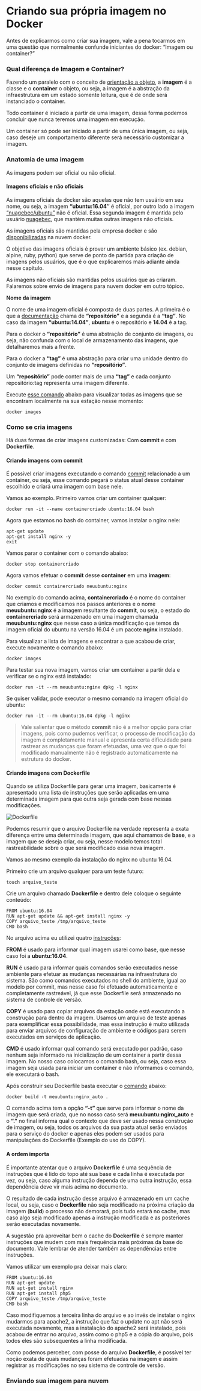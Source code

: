 # Criando sua própria imagem no Docker


Antes de explicarmos como criar sua imagem, vale a pena tocarmos em uma questão que normalmente confunde iniciantes do docker: “Imagem ou container?”

### Qual diferença de Imagem e Container?

Fazendo um paralelo com o conceito de [orientação a objeto](https://pt.wikipedia.org/wiki/Orienta%C3%A7%C3%A3o_a_objetos), a **imagem** é a classe e o **container** o objeto, ou seja, a imagem é a abstração da infraestrutura em um estado somente leitura, que é de onde será instanciado o container.

Todo container é iniciado a partir de uma imagem, dessa forma podemos concluir que nunca teremos uma imagem em execução.

Um container só pode ser iniciado a partir de uma única imagem, ou seja,  caso deseje um comportamento diferente será necessário customizar a imagem.

### Anatomia de uma imagem

As imagens podem ser oficial ou não oficial.

#### Imagens oficiais e não oficiais

As imagens oficiais da docker são aquelas que não tem usuário em seu nome, ou seja, a imagem **“ubuntu:16.04″** é oficial, por outro lado a imagem [“nuagebec/ubuntu”](https://hub.docker.com/r/nuagebec/ubuntu/) não é oficial. Essa segunda imagem é mantida pelo usuário [nuagebec](https://hub.docker.com/u/nuagebec/), que mantém muitas outras imagens não oficiais.

As imagens oficiais são mantidas pela empresa docker e são [disponibilizadas](https://hub.docker.com/explore/) na nuvem docker.

O objetivo das imagens oficiais é prover um ambiente básico (ex. debian, alpine, ruby, python) que serve de ponto de partida para criação de imagens pelos usuários, que é o que explicaremos mais adiante ainda nesse capítulo.

As imagens não oficiais são mantidas pelos usuários que as criaram. Falaremos sobre envio de imagens para nuvem docker em outro tópico.

**Nome da imagem**

O nome de uma imagem oficial é composta de duas partes. A primeira é o que a [documentação](https://docs.docker.com/engine/userguide/containers/dockerimages/) chama de **“repositório”** e a segunda é a **“tag”**. No caso da imagem **“ubuntu:14.04”**, **ubuntu** é o repositório e **14.04** é a tag.

Para o docker o **“repositório”** é uma abstração de conjunto de imagens, ou seja, não confunda com o local de armazenamento das imagens, que detalharemos mais a frente.

Para o docker a **“tag”** é uma abstração para criar uma unidade dentro do conjunto de imagens definidas no **“repositório”**.

Um **“repositório”** pode conter mais de uma **“tag”** e cada conjunto repositório:tag representa uma imagem diferente.

Execute [esse comando](https://docs.docker.com/engine/reference/commandline/images/) abaixo para visualizar todas as imagens que se encontram localmente na sua estação nesse momento:

```
docker images
```

### Como se cria imagens

Há duas formas de criar imagens customizadas: Com **commit** e com **Dockerfile**.

#### Criando imagens com commit

É possível criar imagens executando o comando [commit](https://docs.docker.com/engine/reference/commandline/commit/) relacionado a um container, ou seja, esse comando pegará o status atual desse container escolhido e criará uma imagem com base nele.

Vamos ao exemplo. Primeiro vamos criar um container qualquer:

```
docker run -it --name containercriado ubuntu:16.04 bash
```

Agora que estamos no bash do container, vamos instalar o nginx nele:

```
apt-get update
apt-get install nginx -y
exit
```

Vamos parar o container com o comando abaixo:

```
docker stop containercriado
```

Agora vamos efetuar o **commit** desse **container** em uma **imagem**:

```
docker commit containercriado meuubuntu:nginx
```

No exemplo do comando acima, **containercriado** é o nome do container que criamos e modificamos nos passos anteriores e o nome **meuubuntu:nginx** é a imagem resultante do **commit**, ou seja, o estado do **containercriado** será armazenado em uma imagem chamada **meuubuntu:nginx** que nesse caso a única modificação que temos da imagem oficial do ubuntu na versão 16.04 é um pacote **nginx** instalado.

Para visualizar a lista de imagens e encontrar a que acabou de criar, execute novamente o comando abaixo:

```
docker images
```

Para testar sua nova imagem, vamos criar um container a partir dela e verificar se o nginx está instalado:

```
docker run -it --rm meuubuntu:nginx dpkg -l nginx
```

Se quiser validar, pode executar o mesmo comando na imagem oficial do ubuntu:

```
docker run -it --rm ubuntu:16.04 dpkg -l nginx
```

> Vale salientar que o método **commit** não é a melhor opção para criar imagens, pois como pudemos verificar, o processo de modificação da imagem é completamente manual e apresenta certa dificuldade para rastrear as mudanças que foram efetuadas, uma vez que o que foi modificado manualmente não é registrado automaticamente na estrutura do docker.

#### Criando imagens com Dockerfile

Quando se utiliza Dockerfile para gerar uma imagem, basicamente é apresentado uma lista de instruções que serão aplicadas em uma determinada imagem para que outra seja gerada com base nessas modificações.

![Dockerfile](images/dockerfile.png)

Podemos resumir que o arquivo Dockerfile na verdade representa a exata diferença entre uma determinada imagem, que aqui chamamos de **base**, e a imagem que se deseja criar, ou seja, nesse modelo temos total rastreabilidade sobre o que será modificado essa nova imagem.

Vamos ao mesmo exemplo da instalação do nginx no ubuntu 16.04.

Primeiro crie um arquivo qualquer para um teste futuro:

```
touch arquivo_teste
```

Crie um arquivo chamado **Dockerfile** e dentro dele coloque o seguinte conteúdo:

```
FROM ubuntu:16.04
RUN apt-get update && apt-get install nginx -y
COPY arquivo_teste /tmp/arquivo_teste
CMD bash
```

No arquivo acima eu utilizei quatro [instruções](https://docs.docker.com/engine/reference/builder/):

**FROM** é usado para informar qual imagem usarei como base, que nesse caso foi a **ubuntu:16.04**.

**RUN** é usado para informar quais comandos serão executados nesse ambiente para efetuar as mudanças necessárias na infraestrutura do sistema. São como comandos executados no shell do ambiente, igual ao modelo por commit, mas nesse caso foi efetuado automaticamente e completamente rastreável, já que esse Dockerfile será armazenado no sistema de controle de versão.

**COPY** é usado para copiar arquivos da estação onde está executando a construção para dentro da imagem. Usamos um arquivo de teste apenas para exemplificar essa possibilidade, mas essa instrução é muito utilizada para enviar arquivos de configuração de ambiente e códigos para serem executados em serviços de aplicação.

**CMD** é usado informar qual comando será executado por padrão, caso nenhum seja informado na inicialização de um container a partir dessa imagem. No nosso caso colocamos o comando bash, ou seja, caso essa imagem seja usada para iniciar um container e não informamos o comando, ele executará o bash.

Após construir seu Dockerfile basta executar o [comando](https://docs.docker.com/engine/reference/commandline/build/) abaixo:

```
docker build -t meuubuntu:nginx_auto .
```

O comando acima tem a opção **“-t”** que serve para informar o nome da imagem que será criada, que no nosso caso será **meuubuntu:nginx_auto** e o **“.”** no final informa qual o contexto que deve ser usado nessa construção de imagem, ou seja, todos os arquivos da sua pasta atual serão enviados para o serviço do docker e apenas eles podem ser usados para manipulações do Dockerfile (Exemplo do uso do COPY).

#### A ordem importa

É importante atentar que o arquivo **Dockerfile** é uma sequência de instruções que é lido do topo até sua base e cada linha é executada por vez, ou seja, caso alguma instrução dependa de uma outra instrução, essa dependência deve vir mais acima no documento.

O resultado de  cada instrução desse arquivo é armazenado em um cache local, ou seja, caso o **Dockerfile** não seja modificado na próxima criação da imagem (**build**) o processo não demorará, pois tudo estará no cache, mas caso algo seja modificado apenas a instrução modificada e as posteriores serão executadas novamente.

A sugestão pra aproveitar bem o cache do **Dockerfile** é sempre manter instruções que mudem com mais frequência mais próximas da base do documento. Vale lembrar de atender também as dependências entre instruções.

Vamos utilizar um exemplo pra deixar mais claro:

```
FROM ubuntu:16.04
RUN apt-get update
RUN apt-get install nginx
RUN apt-get install php5
COPY arquivo_teste /tmp/arquivo_teste
CMD bash
```

Caso modifiquemos a terceira linha do arquivo e ao invés de instalar o nginx mudarmos para apache2, a instrução que faz o update no apt não será executada novamente, mas a instalação do apache2 será instalado, pois acabou de entrar no arquivo, assim como o php5 e a cópia do arquivo, pois todos eles são subsequentes a linha modificada.

Como podemos perceber, com posse do arquivo **Dockerfile**, é possível ter noção exata de quais mudanças foram efetuadas na imagem e assim registrar as modificações no seu sistema de controle de versão.

### Enviando sua imagem para nuvem
